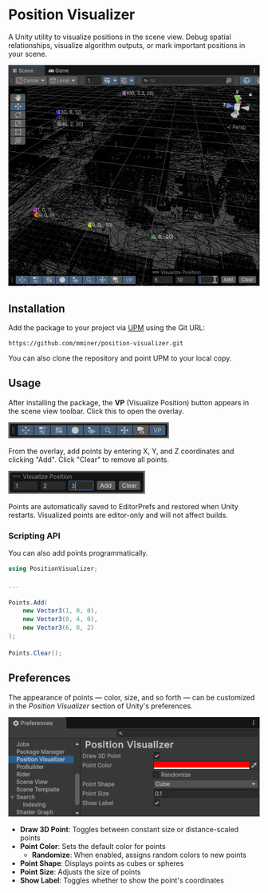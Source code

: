 # Position Visualizer

A Unity utility to visualize positions in the scene view. Debug spatial
relationships, visualize algorithm outputs, or mark important positions in your
scene.

![Position Visualizer](Documentation~/position-visualizer.gif)


## Installation

Add the package to your project via
[UPM](https://docs.unity3d.com/Manual/upm-ui.html) using the Git URL:

```
https://github.com/mminer/position-visualizer.git
```

You can also clone the repository and point UPM to your local copy.


## Usage

After installing the package, the **VP** (Visualize Position) button
appears in the scene view toolbar. Click this to open the overlay.

![Toolbar button](Documentation~/toolbar.png)

From the overlay, add points by entering X, Y, and Z coordinates and clicking
"Add". Click "Clear" to remove all points.

![Overlay](Documentation~/overlay.png)

Points are automatically saved to EditorPrefs and restored when Unity restarts.
Visualized points are editor-only and will not affect builds.


### Scripting API

You can also add points programmatically.

```csharp
using PositionVisualizer;

...

Points.Add(
    new Vector3(1, 0, 0),
    new Vector3(0, 4, 0),
    new Vector3(6, 0, 2)
);

Points.Clear();
```


## Preferences

The appearance of points — color, size, and so forth — can be customized in the
*Position Visualizer* section of Unity's preferences.

![Preferences](Documentation~/preferences.png)

- **Draw 3D Point**: Toggles between constant size or distance-scaled points
- **Point Color**: Sets the default color for points
  - **Randomize**: When enabled, assigns random colors to new points
- **Point Shape**: Displays points as cubes or spheres
- **Point Size**: Adjusts the size of points
- **Show Label**: Toggles whether to show the point's coordinates
